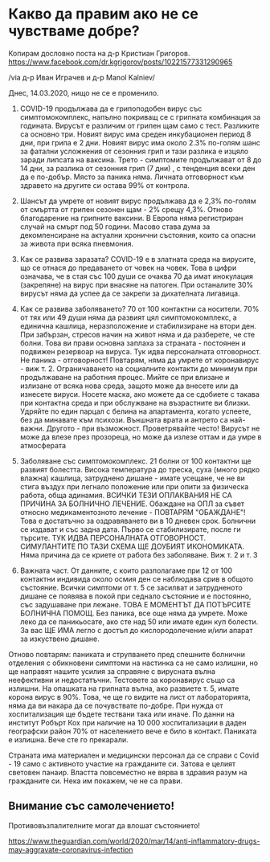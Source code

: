 # Какво да правим ако не се чувстваме добре?

Копирам дословно поста на д-р Кристиан Григоров.
https://www.facebook.com/dr.kgrigorov/posts/10221577331290965

/via д-р Иван Играчев и д-р Manol Kalniev/

Днес, 14.03.2020, нищо не се е променило.

1. COVID-19 продължава да е грипоподобен вирус със симптомокомплекс, напълно покриващ се с грипната комбинация за годината. Вирусът е различим от грипен щам само с тест. Разликите са основно три. Новият вирус има среден инкубационен период 8 дни, при грипа е 2 дни. Новият вирус има около 2.3% по-голям шанс за фатални усложнения от сезонния грип и тази разлика е изцяло заради липсата на ваксина. Трето - симптомите продължават от 8 до 14 дни, за разлика от сезонния грип (7 дни) , с тенденция всеки ден да е по-добър. Място за паника няма. Личната отговорност към здравето на другите си остава 99% от контрола.

2. Шансът да умрете от новият вирус продължава да е 2,3% по-голям от смъртта от грипен сезонен щам - 2% срещу 4,3%. Отново благодарение на грипните ваксини. В Европа няма регистриран случай на смърт под 50 години. Масово става дума за декомпенсиране на актуални хронични състояния, които са опасни за живота при всяка пневмония.

3. Как се развива заразата? COVID-19 е в златната среда на вирусите, що се отнася до предаването от човек на човек. Това в цифри означава, че в стая със 100 души се очаква 70 да имат инокулация (закрепяне) на вирус при внасяне на патоген. При останалите 30% вирусът няма да успее да се закрепи за дихателната лигавица.

4. Как се развива заболяването? 70 от 100 контактни са носители. 70% от тях или 49 души няма да развият цял симптомокомплекс, а единична кашлица, неразположение и стабилизиране на втори ден. При забързан, стресов начин на живот няма и да разберете, че сте болни. Това ви прави основна заплаха за страната - постоянен и подвижен резервоар на вируса. Тук идва персоналната отговорност. Не паника - отговорност! Повтарям, няма да умрете от коронавирус - виж т. 2. Ограничаването на социалните контакти до минимум при продължаване на работния процес. Мийте се при влизане и излизане от всяка нова среда, защото може да внесете или да изнесете вируси. Носете маска, ако можете да се сдобиете с такава при контактна среда и при обслужване на възрастните ви близки. Удряйте по един парцал с белина на апартамента, когато успеете, без да минавате към психози. Външната врата и антрето са най-важни. Другото - при възможност. Проветрявайте често! Вирусът не може да влезе през прозореца, но може да излезе оттам и да умре в атмосферата

5. Заболяване със симптомокомплекс. 21 болни от 100 контактни ще развият болестта. Висока температура до треска, суха (много рядко влажна) кашлица, затруднено дишане - имате усещане, че не ви стига въздух при легнало положение или при опити за физическа работа, обща адинамия. ВСИЧКИ ТЕЗИ ОПЛАКВАНИЯ НЕ СА ПРИЧИНА ЗА БОЛНИЧНО ЛЕЧЕНИЕ. Обаждане на ОПЛ за съвет относно медикаментозното лечение - ПОВТАРЯМ "ОБАЖДАНЕ"!Това е достатъчно за оздравяването ви в 10 дневен срок. Болнични се издават и със задна дата. Първо се стабилизирате, после ги търсите. ТУК ИДВА ПЕРСОНАЛНАТА ОТГОВОРНОСТ. СИМУЛАНТИТЕ ПО ТАЗИ СХЕМА ЩЕ ДОУБИЯТ ИКОНОМИКАТА. Няма причина да се криете от работа без заболяване. Виж т. 2 и т. 3

6. Важната част. От данните, с които разполагаме при 12 от 100 контактни индивида около осмия ден се наблюдава срив в общото състояние. Всички симптоми от т. 5 се засилват и затрудненото дишане се появява в покой при седнало състояние и е постоянно, със задушаване при лежане. ТОВА Е МОМЕНТЪТ ДА ПОТЪРСИТЕ БОЛНИЧНА ПОМОЩ. Без паника, все още няма да умрете. Може леко да се паникьосате, ако сте над 50 или имате един куп болести. За вас ЩЕ ИМА легло с достъп до кислородолечение и/или апарат за изкуствено дишане.

Отново повтарям: паниката и струпването пред спешните болнични отделения с обикновени симптоми на настинка са не само излишни, но ще направят нашите усилия за справяне с вирусната вълна неефективни и недостатъчни. Тестовете за коронавирус също са излишни. На опашката на грипната вълна, ако развиете т. 5, имате корона вирус в 90%. Това, че ще го видите на лист от лабораторията, няма да ви накара да се почувствате по-добре. При нужда от хоспитализация ще бъдете тествани така или иначе. По данни на институт Робърт Кох при наличие на 10 000 хоспитализации в даден географски район 70% от населението вече е било в контакт. Паниката е излишна. Вече сте го прекарали.

Страната има материален и медицински персонал да се справи с Covid - 19 само с активното участие на гражданите си. Затова е целият световен панаир. Властта повсеместно не вярва в здравия разум на гражданите си. Нека им покажем, че не са прави.

## Внимание със самолечението!

Противовъзпалителните могат да влошат състоянието!

https://www.theguardian.com/world/2020/mar/14/anti-inflammatory-drugs-may-aggravate-coronavirus-infection
